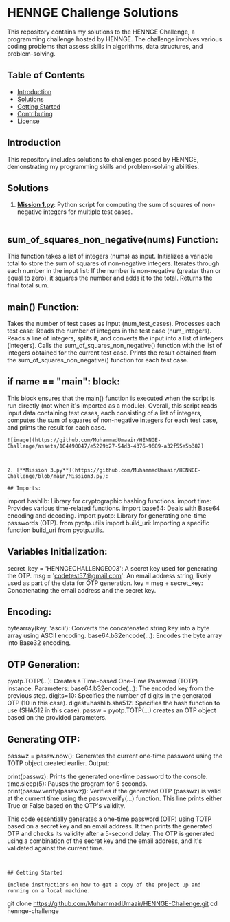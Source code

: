 # HENNGE Challenge Solutions

This repository contains my solutions to the HENNGE Challenge, a programming challenge hosted by HENNGE. The challenge involves various coding problems that assess skills in algorithms, data structures, and problem-solving.

## Table of Contents

- [Introduction](#introduction)
- [Solutions](#solutions)
- [Getting Started](#getting-started)
- [Contributing](#contributing)
- [License](#license)

## Introduction

This repository includes solutions to challenges posed by HENNGE, demonstrating my programming skills and problem-solving abilities.

## Solutions

1. [**Mission 1.py**](https://github.com/MuhammadUmaair/HENNGE-Challenge/blob/main/Mission1.py): Python script for computing the sum of squares of non-negative integers for multiple test cases.

    ```
## sum_of_squares_non_negative(nums) Function:

This function takes a list of integers (nums) as input.
Initializes a variable total to store the sum of squares of non-negative integers.
Iterates through each number in the input list:
If the number is non-negative (greater than or equal to zero), it squares the number and adds it to the total.
Returns the final total sum.

## main() Function:

Takes the number of test cases as input (num_test_cases).
Processes each test case:
Reads the number of integers in the test case (num_integers).
Reads a line of integers, splits it, and converts the input into a list of integers (integers).
Calls the sum_of_squares_non_negative() function with the list of integers obtained for the current test case.
Prints the result obtained from the sum_of_squares_non_negative() function for each test case.

## if __name__ == "__main__": block:

This block ensures that the main() function is executed when the script is run directly (not when it's imported as a module).
Overall, this script reads input data containing test cases, each consisting of a list of integers, computes the sum of squares of non-negative integers for each test case, and prints the result for each case.
```
![image](https://github.com/MuhammadUmaair/HENNGE-Challenge/assets/104490047/e5229b27-54d3-4376-9689-a32f55e5b382)



2. [**Mission 3.py**](https://github.com/MuhammadUmaair/HENNGE-Challenge/blob/main/Mission3.py): 

## Imports:
```
import hashlib: Library for cryptographic hashing functions.
import time: Provides various time-related functions.
import base64: Deals with Base64 encoding and decoding.
import pyotp: Library for generating one-time passwords (OTP).
from pyotp.utils import build_uri: Importing a specific function build_uri from pyotp.utils.

## Variables Initialization:

secret_key = 'HENNGECHALLENGE003': A secret key used for generating the OTP.
msg = 'codetest57@gmail.com': An email address string, likely used as part of the data for OTP generation.
key = msg + secret_key: Concatenating the email address and the secret key.

## Encoding:

bytearray(key, 'ascii'): Converts the concatenated string key into a byte array using ASCII encoding.
base64.b32encode(...): Encodes the byte array into Base32 encoding.

## OTP Generation:

pyotp.TOTP(...): Creates a Time-based One-Time Password (TOTP) instance.
Parameters:
base64.b32encode(...): The encoded key from the previous step.
digits=10: Specifies the number of digits in the generated OTP (10 in this case).
digest=hashlib.sha512: Specifies the hash function to use (SHA512 in this case).
passw = pyotp.TOTP(...) creates an OTP object based on the provided parameters.

## Generating OTP:

passwz = passw.now(): Generates the current one-time password using the TOTP object created earlier.
Output:

print(passwz): Prints the generated one-time password to the console.
time.sleep(5): Pauses the program for 5 seconds.
print(passw.verify(passwz)): Verifies if the generated OTP (passwz) is valid at the current time using the passw.verify(...) function. This line prints either True or False based on the OTP's validity.

This code essentially generates a one-time password (OTP) using TOTP based on a secret key and an email address. It then prints the generated OTP and checks its validity after a 5-second delay. The OTP is generated using a combination of the secret key and the email address, and it's validated against the current time.

```


## Getting Started

Include instructions on how to get a copy of the project up and running on a local machine.

```

git clone https://github.com/MuhammadUmaair/HENNGE-Challenge.git
cd hennge-challenge

```
